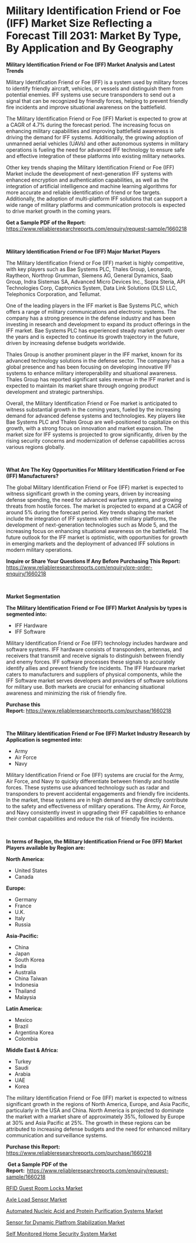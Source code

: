 <p><h1>Military Identification Friend or Foe (IFF) Market Size Reflecting a Forecast Till 2031: Market By Type, By Application and By Geography</h1></p><p><strong>Military Identification Friend or Foe (IFF) Market Analysis and Latest Trends</strong></p>
<p><p>Military Identification Friend or Foe (IFF) is a system used by military forces to identify friendly aircraft, vehicles, or vessels and distinguish them from potential enemies. IFF systems use secure transponders to send out a signal that can be recognized by friendly forces, helping to prevent friendly fire incidents and improve situational awareness on the battlefield.</p><p>The Military Identification Friend or Foe (IFF) Market is expected to grow at a CAGR of 4.7% during the forecast period. The increasing focus on enhancing military capabilities and improving battlefield awareness is driving the demand for IFF systems. Additionally, the growing adoption of unmanned aerial vehicles (UAVs) and other autonomous systems in military operations is fueling the need for advanced IFF technology to ensure safe and effective integration of these platforms into existing military networks.</p><p>Other key trends shaping the Military Identification Friend or Foe (IFF) Market include the development of next-generation IFF systems with enhanced encryption and authentication capabilities, as well as the integration of artificial intelligence and machine learning algorithms for more accurate and reliable identification of friend or foe targets. Additionally, the adoption of multi-platform IFF solutions that can support a wide range of military platforms and communication protocols is expected to drive market growth in the coming years.</p></p>
<p><strong>Get a Sample PDF of the Report:&nbsp;</strong> <a href="https://www.reliableresearchreports.com/enquiry/request-sample/1660218">https://www.reliableresearchreports.com/enquiry/request-sample/1660218</a></p>
<p>&nbsp;</p>
<p><strong>Military Identification Friend or Foe (IFF) Major Market Players</strong></p>
<p><p>The Military Identification Friend or Foe (IFF) market is highly competitive, with key players such as Bae Systems PLC, Thales Group, Leonardo, Raytheon, Northrop Grumman, Siemens AG, General Dynamics, Saab Group, Indra Sistemas SA, Advanced Micro Devices Inc., Sopra Steria, API Technologies Corp, Captronics System, Data Link Solutions (DLS) LLC, Telephonics Corporation, and Tellumat.</p><p>One of the leading players in the IFF market is Bae Systems PLC, which offers a range of military communications and electronic systems. The company has a strong presence in the defense industry and has been investing in research and development to expand its product offerings in the IFF market. Bae Systems PLC has experienced steady market growth over the years and is expected to continue its growth trajectory in the future, driven by increasing defense budgets worldwide.</p><p>Thales Group is another prominent player in the IFF market, known for its advanced technology solutions in the defense sector. The company has a global presence and has been focusing on developing innovative IFF systems to enhance military interoperability and situational awareness. Thales Group has reported significant sales revenue in the IFF market and is expected to maintain its market share through ongoing product development and strategic partnerships.</p><p>Overall, the Military Identification Friend or Foe market is anticipated to witness substantial growth in the coming years, fueled by the increasing demand for advanced defense systems and technologies. Key players like Bae Systems PLC and Thales Group are well-positioned to capitalize on this growth, with a strong focus on innovation and market expansion. The market size for IFF systems is projected to grow significantly, driven by the rising security concerns and modernization of defense capabilities across various regions globally.</p></p>
<p>&nbsp;</p>
<p><strong>What Are The Key Opportunities For Military Identification Friend or Foe (IFF) Manufacturers?</strong></p>
<p><p>The global Military Identification Friend or Foe (IFF) market is expected to witness significant growth in the coming years, driven by increasing defense spending, the need for advanced warfare systems, and growing threats from hostile forces. The market is projected to expand at a CAGR of around 5% during the forecast period. Key trends shaping the market include the integration of IFF systems with other military platforms, the development of next-generation technologies such as Mode 5, and the increasing focus on enhancing situational awareness on the battlefield. The future outlook for the IFF market is optimistic, with opportunities for growth in emerging markets and the deployment of advanced IFF solutions in modern military operations.</p></p>
<p><strong>Inquire or Share Your Questions If Any Before Purchasing This Report:</strong> <a href="https://www.reliableresearchreports.com/enquiry/pre-order-enquiry/1660218">https://www.reliableresearchreports.com/enquiry/pre-order-enquiry/1660218</a></p>
<p>&nbsp;</p>
<p><strong>Market Segmentation</strong></p>
<p><strong>The Military Identification Friend or Foe (IFF) Market Analysis by types is segmented into:</strong></p>
<p><ul><li>IFF Hardware</li><li>IFF Software</li></ul></p>
<p><p>Military Identification Friend or Foe (IFF) technology includes hardware and software systems. IFF hardware consists of transponders, antennas, and receivers that transmit and receive signals to distinguish between friendly and enemy forces. IFF software processes these signals to accurately identify allies and prevent friendly fire incidents. The IFF Hardware market caters to manufacturers and suppliers of physical components, while the IFF Software market serves developers and providers of software solutions for military use. Both markets are crucial for enhancing situational awareness and minimizing the risk of friendly fire.</p></p>
<p><strong>Purchase this Report:&nbsp;</strong><a href="https://www.reliableresearchreports.com/purchase/1660218">https://www.reliableresearchreports.com/purchase/1660218</a></p>
<p>&nbsp;</p>
<p><strong>The Military Identification Friend or Foe (IFF) Market Industry Research by Application is segmented into:</strong></p>
<p><ul><li>Army</li><li>Air Force</li><li>Navy</li></ul></p>
<p><p>Military Identification Friend or Foe (IFF) systems are crucial for the Army, Air Force, and Navy to quickly differentiate between friendly and hostile forces. These systems use advanced technology such as radar and transponders to prevent accidental engagements and friendly fire incidents. In the market, these systems are in high demand as they directly contribute to the safety and effectiveness of military operations. The Army, Air Force, and Navy consistently invest in upgrading their IFF capabilities to enhance their combat capabilities and reduce the risk of friendly fire incidents.</p></p>
<p>&nbsp;</p>
<p><strong>In terms of Region, the Military Identification Friend or Foe (IFF) Market Players available by Region are:</strong></p>
<p>
    <p> <strong> North America: </strong>
        <ul>
            <li>United States</li>
            <li>Canada</li>
        </ul>
        </p> 
    <p> <strong> Europe: </strong>
        <ul>
            <li>Germany</li>
            <li>France</li>
            <li>U.K.</li>
            <li>Italy</li>
            <li>Russia</li>
        </ul>
        </p> 
    <p> <strong> Asia-Pacific: </strong>
        <ul>
            <li>China</li>
            <li>Japan</li>
            <li>South Korea</li>
            <li>India</li>
            <li>Australia</li>
            <li>China Taiwan</li>
            <li>Indonesia</li>
            <li>Thailand</li>
            <li>Malaysia</li>
        </ul>
        </p> 
    <p> <strong> Latin America: </strong>
        <ul>
            <li>Mexico</li>
            <li>Brazil</li>
            <li>Argentina Korea</li>
            <li>Colombia</li>
        </ul>
        </p> 
    <p> <strong> Middle East & Africa: </strong>
        <ul>
            <li>Turkey</li>
            <li>Saudi</li>
            <li>Arabia</li>
            <li>UAE</li>
            <li>Korea</li>
        </ul>
    </p>
    </p>
<p><p>The military Identification Friend or Foe (IFF) market is expected to witness significant growth in the regions of North America, Europe, and Asia Pacific, particularly in the USA and China. North America is projected to dominate the market with a market share of approximately 35%, followed by Europe at 30% and Asia Pacific at 25%. The growth in these regions can be attributed to increasing defense budgets and the need for enhanced military communication and surveillance systems.</p></p>
<p><strong>Purchase this Report: </strong><a href="https://www.reliableresearchreports.com/purchase/1660218">https://www.reliableresearchreports.com/purchase/1660218</a></p>
<p>&nbsp;<strong>Get a Sample PDF of the Report:&nbsp;&nbsp;</strong><a href="https://www.reliableresearchreports.com/enquiry/request-sample/1660218">https://www.reliableresearchreports.com/enquiry/request-sample/1660218</a></p>
<p><strong></strong></p>
<p><p><a href="https://full-wildebeest-80b.notion.site/RFID-Guest-Room-Locks-Market-Size-Evaluating-its-Market-Trends-Growth-and-Projections-2024-2031-0c8aed56689749398d5f11ea75bc5342">RFID Guest Room Locks Market</a></p><p><a href="https://view.publitas.com/reportprime-1/axle-load-sensor-market-research-report-provides-thorough-industry-overview-which-offers-an-in-depth-analysis-of-product-trends-and-new-market-divisions/">Axle Load Sensor Market</a></p><p><a href="https://flame-sidecar-702.notion.site/Automated-Nucleic-Acid-and-Protein-Purification-Systems-Market-A-Comprehensive-Report-of-its-Market-53a5b098d269439dac2fc47bdacba769">Automated Nucleic Acid and Protein Purification Systems Market</a></p><p><a href="https://pretty-mail-caf.notion.site/Sensor-for-Dynamic-Platfrom-Stabilization-Market-Size-Growing-and-Forecasted-for-period-from-2024--122c93420bb84b409006cdf1bfbb575c">Sensor for Dynamic Platfrom Stabilization Market</a></p><p><a href="https://view.publitas.com/reportprime-1/self-monitored-home-security-system-market-research-report-reveals-the-latest-trends-and-opportunities-of-this-market-for-period-from-2024-2031/">Self Monitored Home Security System Market</a></p></p>